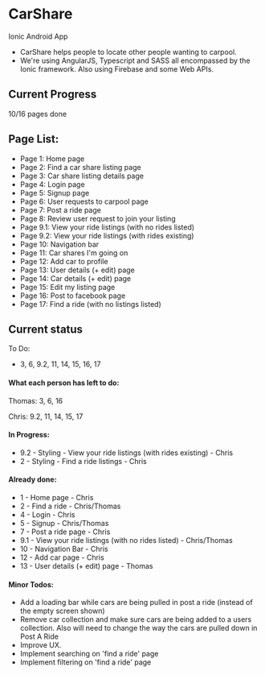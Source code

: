 # CarShare
Ionic Android App

* CarShare helps people to locate other people wanting to carpool.
* We're using AngularJS, Typescript and SASS all encompassed by the Ionic framework. Also using Firebase and some Web APIs.

## Current Progress

10/16 pages done

## Page List:

* Page 1: Home page
* Page 2: Find a car share listing page
* Page 3: Car share listing details page
* Page 4: Login page
* Page 5: Signup page
* Page 6: User requests to carpool page
* Page 7: Post a ride page
* Page 8: Review user request to join your listing
* Page 9.1: View your ride listings (with no rides listed)
* Page 9.2: View your ride listings (with rides existing)
* Page 10: Navigation bar
* Page 11: Car shares I'm going on
* Page 12: Add car to profile
* Page 13: User details (+ edit) page
* Page 14: Car details (+ edit) page
* Page 15: Edit my listing page
* Page 16: Post to facebook page
* Page 17: Find a ride (with no listings listed)

## Current status

To Do:
* 3, 6, 9.2, 11, 14, 15, 16, 17

#### What each person has left to do:

Thomas: 3, 6, 16

Chris: 9.2, 11, 14, 15, 17

#### In Progress:

* 9.2 - Styling - View your ride listings (with rides existing) - Chris
* 2 - Styling - Find a ride listings - Chris

#### Already done:
* 1 - Home page - Chris
* 2 - Find a ride - Chris/Thomas
* 4 - Login - Chris
* 5 - Signup - Chris/Thomas
* 7 - Post a ride page - Chris
* 9.1 - View your ride listings (with no rides listed) - Chris/Thomas
* 10 - Navigation Bar - Chris
* 12 - Add car page - Chris
* 13 - User details (+ edit) page - Thomas

#### Minor Todos:
* Add a loading bar while cars are being pulled in post a ride (instead of the empty screen shown)
* Remove car collection and make sure cars are being added to a users collection. Also will need to change the way the cars are pulled down in Post A Ride
* Improve UX.
* Implement searching on 'find a ride' page
* Implement filtering on 'find a ride' page
